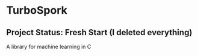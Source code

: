 # TurboSpork

## Project Status: Fresh Start (I deleted everything)

A library for machine learning in C

